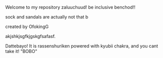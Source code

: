 Welcome to my repository zaluuchuud! be inclusive benchod!!

sock and sandals are actually not that b

created by OfokingG

akjshkjsgfkjgskgfsafasf.

Dattebayo! It is rassenshuriken powered with kyubii chakra, and you cant take it! "BOBO"

